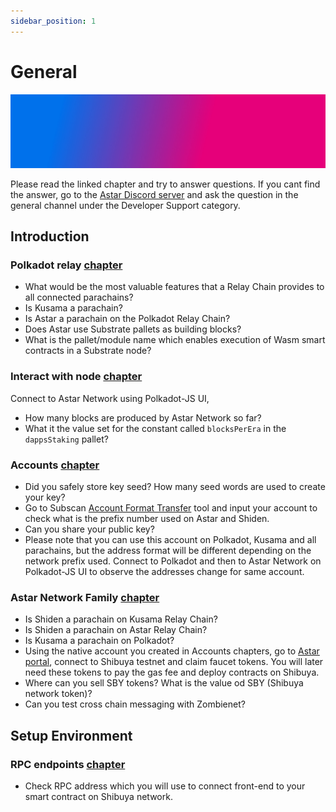 ```yaml
---
sidebar_position: 1
---
```


# General
![banner](../../assets/gradient5.jpg)

Please read the linked chapter and try to answer questions. If you cant find the answer, go to the [Astar Discord server](https://discord.com/invite/mWGt9bH59s) and ask the question in the general channel under the Developer Support category.

## Introduction
### Polkadot relay [chapter](/docs/build/introduction/polkadot_relay)
* What would be the most valuable features that a Relay Chain provides to all connected parachains?
* Is Kusama a parachain?
* Is Astar a parachain on the Polkadot Relay Chain?
* Does Astar use Substrate pallets as building blocks?
* What is the pallet/module name which enables execution of Wasm smart contracts in a Substrate node?


### Interact with node [chapter](/docs/build/introduction/node_interact)
Connect to Astar Network using Polkadot-JS UI,
* How many blocks are produced by Astar Network so far?
* What it the value set for the constant called `blocksPerEra` in the `dappsStaking` pallet?

### Accounts [chapter](/docs/build/introduction/create_account)
* Did you safely store key seed? How many seed words are used to create your key?
* Go to Subscan [Account Format Transfer](https://astar.subscan.io/tools/format_transform) tool and input your account to check what is the prefix number used on Astar and Shiden.
* Can you share your public key?
* Please note that you can use this account on Polkadot, Kusama and all parachains, but the address format will be different depending on the network prefix used. Connect to Polkadot and then to Astar Network on Polkadot-JS UI to observe the addresses change for same account.

### Astar Network Family [chapter](/docs/build/introduction/astar_family)
* Is Shiden a parachain on Kusama Relay Chain?
* Is Shiden a parachain on Astar Relay Chain?
* Is Kusama a parachain on Polkadot?
* Using the native account you created in Accounts chapters, go to [Astar portal](https://portal.astar.network/), connect to Shibuya testnet and claim faucet tokens. You will later need these tokens to pay the gas fee and deploy contracts on Shibuya.
* Where can you sell SBY tokens? What is the value od SBY (Shibuya network token)?
* Can you test cross chain messaging with Zombienet?

## Setup Environment
### RPC endpoints [chapter](/docs/build/environment/endpoints.md)
* Check RPC address which you will use to connect front-end to your smart contract on Shibuya network.
